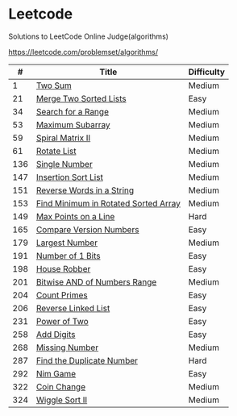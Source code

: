 # Leetcode

Solutions to LeetCode Online Judge(algorithms)

https://leetcode.com/problemset/algorithms/

|#|Title|Difficulty|
|---|-----|----------|
|1|[Two Sum](./src/idv/hank/leetcode/TwoSum.java)|Medium|
|21|[Merge Two Sorted Lists](./src/idv/hank/leetcode/MergeTwoSortedLists.java)|Easy|
|34|[Search for a Range](./src/idv/hank/leetcode/SearchForARange.java)|Medium|
|53|[Maximum Subarray](./src/idv/hank/leetcode/MaximumSubarray.java)|Medium|
|59|[Spiral Matrix II](./src/idv/hank/leetcode/SpiralMatrixII.java)|Medium|
|61|[Rotate List](./src/idv/hank/leetcode/RotateList.java)|Medium|
|136|[Single Number](./src/idv/hank/leetcode/SingleNumber.java)|Medium|
|147|[Insertion Sort List](./src/idv/hank/leetcode/InsertionSortList.java)|Medium|
|151|[Reverse Words in a String](./src/idv/hank/leetcode/ReverseWordsInAString.java)|Medium|
|153|[Find Minimum in Rotated Sorted Array](./src/idv/hank/leetcode/FindMinimumInRotatedSortedArray.java)|Medium|
|149|[Max Points on a Line](./src/idv/hank/leetcode/MaxPointsOnALine.java)|Hard|
|165|[Compare Version Numbers](./src/idv/hank/leetcode/CompareVersionNumbers.java)|Easy|
|179|[Largest Number](./src/idv/hank/leetcode/LargestNumber.java)|Medium|
|191|[Number of 1 Bits](./src/idv/hank/leetcode/NumberOf1Bits.java)|Easy|
|198|[House Robber](./src/idv/hank/leetcode/HouseRobber.java)|Easy|
|201|[Bitwise AND of Numbers Range](./src/idv/hank/leetcode/BitwiseAndOfNumbersRange.java)|Medium|
|204|[Count Primes](./src/idv/hank/leetcode/CountPrimes.java)|Easy|
|206|[Reverse Linked List](./src/idv/hank/leetcode/ReverseLinkedList.java)|Easy|
|231|[Power of Two](./src/idv/hank/leetcode/PowerOfTwo.java)|Easy|
|258|[Add Digits](./src/idv/hank/leetcode/AddDigits.java)|Easy|
|268|[Missing Number](./src/idv/hank/leetcode/MissingNumber.java)|Medium|
|287|[Find the Duplicate Number](./src/idv/hank/leetcode/FindTheDuplicateNumber.java)|Hard|
|292|[Nim Game](./src/idv/hank/leetcode/NimGame.java)|Easy|
|322|[Coin Change](./src/idv/hank/leetcode/CoinChange.java)|Medium|
|324|[Wiggle Sort II](./src/idv/hank/leetcode/WiggleSortII.java)|Medium|

